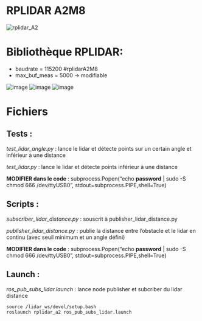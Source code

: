# RPLIDAR A2M8
![rplidar_A2](https://user-images.githubusercontent.com/114569016/194724487-ec93e4c6-d517-4d5d-92f5-d973ee842cca.png)

# Bibliothèque RPLIDAR:
- baudrate = 115200 #rplidarA2M8
- max_buf_meas = 5000 -> modifiable

![image](https://user-images.githubusercontent.com/114569016/194724324-31ccc1e7-85a5-4b88-bf4d-4317c9abfb5c.png)
![image](https://user-images.githubusercontent.com/114569016/194724335-c05c54ad-36ab-4095-be41-50d9d5f87fb4.png)
![image](https://user-images.githubusercontent.com/114569016/194724336-92a232e6-9f78-4750-883d-249607f048d7.png)


# Fichiers
## Tests :
*test_lidar_angle.py*     : lance le lidar et détecte points sur un certain angle et inférieur à une distance

*test_lidar.py*           : lance le lidar et détecte points inférieur à une distance 

**MODIFIER dans le code** : subprocess.Popen(“echo **password** | sudo -S chmod 666 /dev/ttyUSB0”, stdout=subprocess.PIPE,shell=True) 

## Scripts :
*subscriber_lidar_distance.py* : souscrit à publisher_lidar_distance.py

*publisher_lidar_distance.py* : publie la distance entre l’obstacle et le lidar en continu (avec seuil minimum et un angle défini)

**MODIFIER dans le code** : subprocess.Popen(“echo **password** | sudo -S chmod 666 /dev/ttyUSB0”, stdout=subprocess.PIPE,shell=True) 

## Launch :
*ros_pub_subs_lidar.launch* : lance node publisher et subcriber du lidar distance

```
source /lidar_ws/devel/setup.bash 
roslaunch rplidar_a2 ros_pub_subs_lidar.launch  
```




